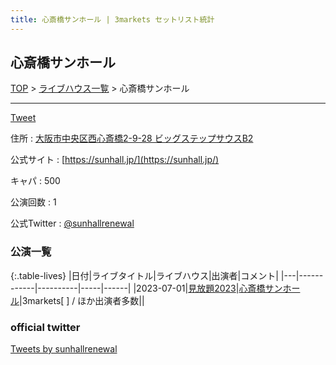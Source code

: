 ```yaml
---
title: 心斎橋サンホール | 3markets セットリスト統計
---
```

## 心斎橋サンホール

[TOP](/setlist/) > [ライブハウス一覧](livehouses.html) > 心斎橋サンホール

___

<a href="https://twitter.com/share?ref_src=twsrc%5Etfw" data-text="3markets[ ]セットリスト > 心斎橋サンホール" class="twitter-share-button" data-via="3markets" data-hashtags="3markets" data-related="3markets" data-show-count="false">Tweet</a>

住所
:    <a href="https://www.google.co.jp/maps/search/%E5%A4%A7%E9%98%AA%E5%B8%82%E4%B8%AD%E5%A4%AE%E5%8C%BA%E8%A5%BF%E5%BF%83%E6%96%8E%E6%A9%8B2-9-28%20%E3%83%93%E3%83%83%E3%82%B0%E3%82%B9%E3%83%86%E3%83%83%E3%83%97%E3%82%B5%E3%82%A6%E3%82%B9B2" rel="noopener noreferrer" target="_blank">大阪市中央区西心斎橋2-9-28 ビッグステップサウスB2</a>

公式サイト
:    [https://sunhall.jp/](https://sunhall.jp/)

キャパ
:    500

公演回数
: 1


公式Twitter
: <a href="https://twitter.com/sunhallrenewal">@sunhallrenewal</a>


### 公演一覧

{:.table-lives}
|日付|ライブタイトル|ライブハウス|出演者|コメント|
|---|------------|----------|-----|------|
|<span class="nowrap">2023-07-01</span>|[見放題2023](live070.html)|[心斎橋サンホール](livehouse061.html)|3markets[ ] / ほか出演者多数||




### official twitter

<a class="twitter-timeline" href="https://twitter.com/sunhallrenewal?ref_src=twsrc%5Etfw">Tweets by sunhallrenewal</a> <script async src="https://platform.twitter.com/widgets.js" charset="utf-8"></script>


<script async src="https://platform.twitter.com/widgets.js" charset="utf-8"></script>